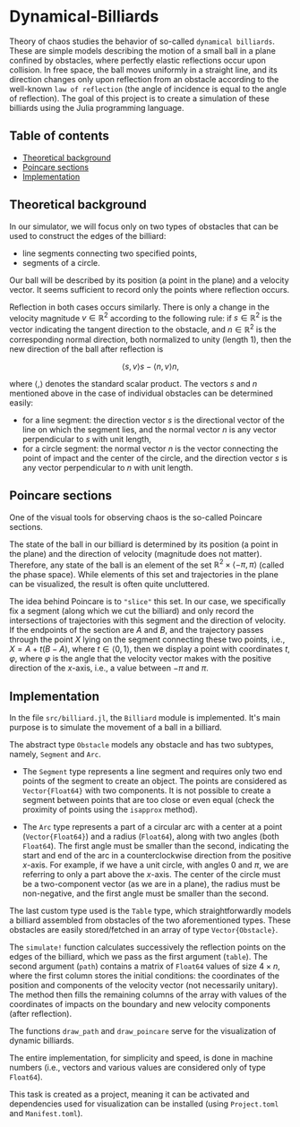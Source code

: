 # Dynamical-Billiards
Theory of chaos studies the behavior of so-called `dynamical billiards`. These are simple models describing the motion of a small ball in a plane confined by obstacles, where perfectly elastic reflections occur upon collision.  In free space, the ball moves uniformly in a straight line, and its direction changes only upon reflection from an obstacle according to the well-known `law of reflection` (the angle of incidence is equal to the angle of reflection). The goal of this project is to create a simulation of these billiards using the Julia programming language.

## Table of contents
- [Theoretical background](#Theoretical-background)
- [Poincare sections](#Poincare-sections)
- [Implementation](#Implementation)

## Theoretical background
In our simulator, we will focus only on two types of obstacles that can be used to construct the edges of the billiard:

* line segments connecting two specified points,
* segments of a circle.

Our ball will be described by its position (a point in the plane) and a velocity vector.
It seems sufficient to record only the points where reflection occurs.

Reflection in both cases occurs similarly. There is only a change in the velocity magnitude $v \in \mathbb{R}^2$ according to the following rule: if $s \in \mathbb{R}^2$ is the vector indicating the tangent direction to the obstacle, and $n \in \mathbb{R}^2$ is the corresponding normal direction, both normalized to unity (length 1), then the new direction of the ball after reflection is

$$
\langle s, v \rangle s - \langle n, v \rangle n,
$$

where $\langle,\rangle$ denotes the standard scalar product. The vectors $s$ and $n$ mentioned above in the case of individual obstacles can be determined easily:

* for a line segment: the direction vector $s$ is the directional vector of the line on which the segment lies, and the normal vector $n$ is any vector perpendicular to $s$ with unit length,
* for a circle segment: the normal vector $n$ is the vector connecting the point of impact and the center of the circle, and the direction vector $s$ is any vector perpendicular to $n$ with unit length.

## Poincare sections
One of the visual tools for observing chaos is the so-called Poincare sections.

The state of the ball in our billiard is determined by its position (a point in the plane) and the direction of velocity (magnitude does not matter). Therefore, any state of the ball is an element of the set $\mathbb{R}^2 \times \langle -\pi, \pi \rangle$ (called the phase space). While elements of this set and trajectories in the plane can be visualized, the result is often quite uncluttered.

The idea behind Poincare is to `"slice"` this set. In our case, we specifically fix a segment (along which we cut the billiard) and only record the intersections of trajectories with this segment and the direction of velocity. If the endpoints of the section are $A$ and $B$, and the trajectory passes through the point $X$ lying on the segment connecting these two points, i.e., $X = A + t (B - A)$, where $t \in \langle 0, 1 \rangle$, then we display a point with coordinates $t, \varphi$, where $\varphi$ is the angle that the velocity vector makes with the positive direction of the $x$-axis, i.e., a value between $-\pi$ and $\pi$.

## Implementation
In the file `src/billiard.jl`, the `Billiard` module is implemented. It's main purpose is to simulate the movement of a ball in a billiard.

The abstract type `Obstacle` models any obstacle and has two subtypes, namely, `Segment` and `Arc`.

* The `Segment` type represents a line segment and requires only two end points of the segment to create an object. The points are considered as `Vector{Float64}` with two components. It is not possible to create a segment between points that are too close or even equal (check the proximity of points using the `isapprox` method).

* The `Arc` type represents a part of a circular arc with a center at a point (`Vector{Float64}`) and a radius (`Float64`), along with two angles (both `Float64`). The first angle must be smaller than the second, indicating the start and end of the arc in a counterclockwise direction from the positive $x$-axis. For example, if we have a unit circle, with angles $0$ and $\pi$, we are referring to only a part above the $x$-axis. The center of the circle must be a two-component vector (as we are in a plane), the radius must be non-negative, and the first angle must be smaller than the second.

The last custom type used is the `Table` type, which straightforwardly models a billiard assembled from obstacles of the two aforementioned types. These obstacles are easily stored/fetched in an array of type `Vector{Obstacle}`.

The `simulate!` function calculates successively the reflection points on the edges of the billiard, which we pass as the first argument (`table`). The second argument (`path`) contains a matrix of `Float64` values of size $4 \times n$, where the first column stores the initial conditions: the coordinates of the position and components of the velocity vector (not necessarily unitary). The method then fills the remaining columns of the array with values of the coordinates of impacts on the boundary and new velocity components (after reflection).

The functions `draw_path` and `draw_poincare` serve for the visualization of dynamic billiards.

The entire implementation, for simplicity and speed, is done in machine numbers (i.e., vectors and various values are considered only of type `Float64`).

This task is created as a project, meaning it can be activated and dependencies used for visualization can be installed (using `Project.toml` and `Manifest.toml`).
